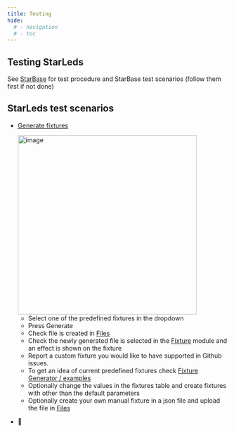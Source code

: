 ```yaml
---
title: Testing
hide:
  # - navigation
  # - toc
---
```


## Testing StarLeds

See [StarBase](/StarDocs/StarBase/Testing) for test procedure and StarBase test scenarios (follow them first if not done)

## StarLeds test scenarios

* [Generate fixtures](/StarDocs/LedMod/LedModFixture%20Generator/)

    <img width="407" alt="image" src="https://github.com/ewowi/StarDocs/assets/138451817/81eb11cf-c4e5-439e-a810-76aeec638a97">

    * Select one of the predefined fixtures in the dropdown
    * Press Generate
    * Check file is created in [Files](/StarDocs/SysMod/SysModFiles)
    * Check the newly generated file is selected in the [Fixture](/StarDocs/LedMod/LedModFixture) module and an effect is shown on the fixture
    * Report a custom fixture you would like to have supported in Github issues. 
    * To get an idea of current predefined fixtures check  [Fixture Generator / examples](https://ewowi.github.io/StarDocs/LedMod/LedModFixture%20Generator/#examples)
    * Optionally change the values in the fixtures table and create fixtures with other than the default parameters
    * Optionally create your own manual fixture in a json file and upload the file in [Files](/StarDocs/SysMod/SysModFiles)

* 🚧
